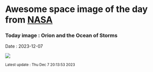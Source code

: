 
# Awesome space image of the day from [NASA](https://api.nasa.gov/)

### Today image : Orion and the Ocean of Storms
Date : 2023-12-07

![](https://apod.nasa.gov/apod/image/2312/art001e002132_apod1024.jpg)

<small>Latest update : Thu Dec  7 20:13:53 2023</small>
        